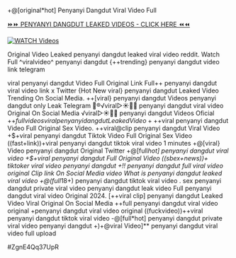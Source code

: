 +@[original*hot] Penyanyi Dangdut Viral Video Full


[⏩⏩ PENYANYI DANGDUT LEAKED VIDEOS - CLICK HERE ⏪⏪](https://mov24.shop/watch/penyanyi+dangdut)

[![WATCH Videos](https://i.imgur.com/dJHk4Zq.gif)](https://mov24.shop/watch/penyanyi+dangdut)




























Original Video Leaked penyanyi dangdut leaked viral video reddit. Watch Full ^viralvideo^ penyanyi dangdut
{++trending} penyanyi dangdut video link telegram

viral penyanyi dangdut Video Full Original Link
Full++ penyanyi dangdut viral video link x Twitter
{Hot New viral} penyanyi dangdut Leaked Video Trending On Social Media. ++[viral} penyanyi dangdut Videos penyanyi dangdut only Leak Telegram 👙®️√viral▷☀️👄💥 penyanyi dangdut viral video Original On Social Media
️√viral▷☀️👄💥 penyanyi dangdut Videos Oficial
+$+full videos viral penyanyi dangdut Leaked Video
+%+viral penyanyi dangdut Tiktok Video Full Original Sex. Sex++ penyanyi dangdut viral video link x Twitter -[full*hot] penyanyi dangdut private viral video penyanyi dangdut ((sbex+news))+ tiktoker viral video penyanyi dangdut
+$+viral penyanyi dangdut Video Full Original Sex Video. ++viral@clip penyanyi dangdut Viral Video +$+viral penyanyi dangdut Tiktok Video Full Original Sex Video ((fast+link))+viral penyanyi dangdut tiktok viral video 1 minutes
+@[viral} Video penyanyi dangdut Original Twitter
+@[full*hot] penyanyi dangdut viral video
+$+viral penyanyi dangdut Full Original Video
((sbex+news))+ tiktoker viral video penyanyi dangdut +!! penyanyi dangdut full viral video original Clip link On Social Media
video What is penyanyi dangdut leaked viral video
+@(full*18+) penyanyi dangdut tiktok viral video
.
sex penyanyi dangdut private viral video penyanyi dangdut leak video
Full penyanyi dangdut viral video Original 2024. [++viral clip] penyanyi dangdut Leaked Video Viral Original On Social Media ++full penyanyi dangdut viral video original +penyanyi dangdut viral video original ((fuckvideo))++viral penyanyi dangdut tiktok viral video -@[full*hot] penyanyi dangdut private viral video penyanyi dangdut +)+@viral Video]** penyanyi dangdut viral video full upload


#ZgnE4Qq37UpR